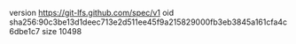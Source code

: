 version https://git-lfs.github.com/spec/v1
oid sha256:90c3be13d1deec713e2d511ee45f9a215829000fb3eb3845a161cfa4c6dbe1c7
size 10498
